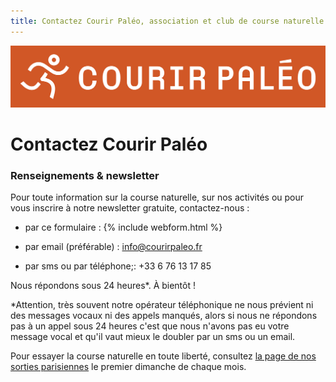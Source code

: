 ```yaml
---
title: Contactez Courir Paléo, association et club de course naturelle et minimaliste
---
```

![Courir Paleo](/assets/images/Logo-Courir-Paleo-long-orange-1200px.png)
# Contactez Courir Paléo

### Renseignements & newsletter

Pour toute information sur la course naturelle, sur nos activités ou pour vous inscrire à notre newsletter gratuite, contactez-nous :
- par ce formulaire&nbsp;:
{% include webform.html %}

- par email (préférable)&nbsp;: <a href="mailto:info@courirpaleo.fr">info@courirpaleo.fr</a>
- par sms ou par téléphone;: +33 6 76 13 17 85

Nous répondons sous 24 heures*. À bientôt&nbsp;!

*Attention, très souvent notre opérateur téléphonique ne nous prévient ni des messages vocaux ni des appels manqués, alors si nous ne répondons pas à un appel sous 24&nbsp;heures c'est que nous n'avons pas eu votre message vocal et qu'il vaut mieux le doubler par un sms ou un email.

Pour essayer la course naturelle en toute liberté, consultez [la page de nos sorties parisiennes](/sorties) le premier dimanche de chaque mois.